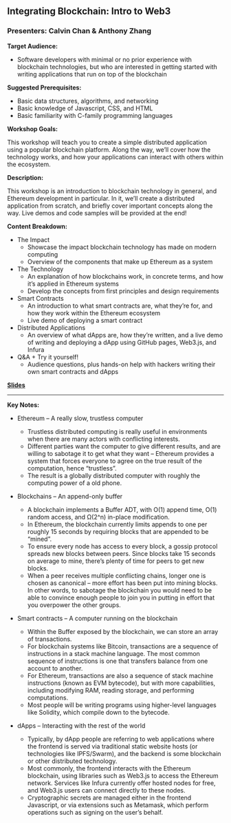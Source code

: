 ## Integrating Blockchain: Intro to Web3
### Presenters: Calvin Chan & Anthony Zhang

**Target Audience:** 
- Software developers with minimal or no prior experience with blockchain technologies, but who are interested in getting started with writing applications that run on top of the blockchain

**Suggested Prerequisites:** 
- Basic data structures, algorithms, and networking
- Basic knowledge of Javascript, CSS, and HTML	
- Basic familiarity with C-family programming languages

**Workshop Goals:**

This workshop will teach you to create a simple distributed application using a popular blockchain platform. Along the way, we’ll cover how the technology works, and how your applications can interact with others within the ecosystem.

**Description:**

This workshop is an introduction to blockchain technology in general, and Ethereum development in particular. In it, we’ll create a distributed application from scratch, and briefly cover important concepts along the way. Live demos and code samples will be provided at the end!

**Content Breakdown:**
- The Impact
    - Showcase the impact blockchain technology has made on modern computing
    - Overview of the components that make up Ethereum as a system
- The Technology
    - An explanation of how blockchains work, in concrete terms, and how it’s applied in Ethereum systems
    - Develop the concepts from first principles and design requirements
- Smart Contracts
    - An introduction to what smart contracts are, what they’re for, and how they work within the Ethereum ecosystem
    - Live demo of deploying a smart contract
- Distributed Applications
    - An overview of what dApps are, how they’re written, and a live demo of writing and deploying a dApp using GitHub pages, Web3.js, and Infura
- Q&A + Try it yourself!
    - Audience questions, plus hands-on help with hackers writing their own smart contracts and dApps

**[Slides](https://docs.google.com/presentation/d/1S4xGjIV7tTWl1gHPl2rbhVs5Ouvirt8nq72Skf0O-JI/edit
)**

--- 

**Key Notes:**
* Ethereum – A really slow, trustless computer
    * Trustless distributed computing is really useful in environments when there are many actors with conflicting interests.
    * Different parties want the computer to give different results, and are willing to sabotage it to get what they want – Ethereum provides a system that forces 	everyone to agree on the true result of the computation, hence “trustless”.
    * The result is a globally distributed computer with roughly the computing power of a old phone.

* Blockchains – An append-only buffer
    * A blockchain implements a Buffer 	ADT, with O(1) append time, O(1) random access, and Ω(2^n) in-place modification.
    * In Ethereum, the blockchain currently limits appends to one per roughly 15 seconds by requiring blocks that are appended to be “mined”.
    * To ensure every node has access 	to every block, a gossip protocol spreads new blocks between peers. Since blocks take 15 seconds on average to mine, there’s plenty of time for peers to get new blocks.
    * When a peer receives multiple conflicting chains, longer one is chosen as canonical – more effort has been put into mining blocks. In other words, to sabotage the blockchain you would need to be able to convince enough people 	to join you in putting in effort that you overpower the other groups.

* Smart contracts – A computer running on the blockchain
    * Within the Buffer exposed by the blockchain, we can store an array of transactions.
    * For blockchain systems like Bitcoin, transactions are a sequence of instructions in a stack machine language. The most common sequence of instructions is one 	that transfers balance from one account to another.
    * For Ethereum, transactions are also a sequence of stack machine instructions (known as EVM bytecode), but with more capabilities, including modifying RAM, 	reading storage, and performing computations.
    * Most people will be writing 	programs using higher-level languages like Solidity, which compile down to the bytecode.
	
* dApps – Interacting with the rest of the world
    * Typically, by dApp people are referring to web applications where the frontend is served via traditional static website hosts (or technologies like IPFS/Swarm), and the backend is some blockchain or other distributed technology.
    * Most commonly, the frontend interacts with the Ethereum blockchain, using libraries such as Web3.js to access the Ethereum network. Services like Infura currently offer hosted nodes for free, and Web3.js users can connect directly to these nodes.
    * Cryptographic secrets are managed either in the frontend Javascript, or via extensions such as Metamask, which perform operations such as signing on the user’s behalf.
